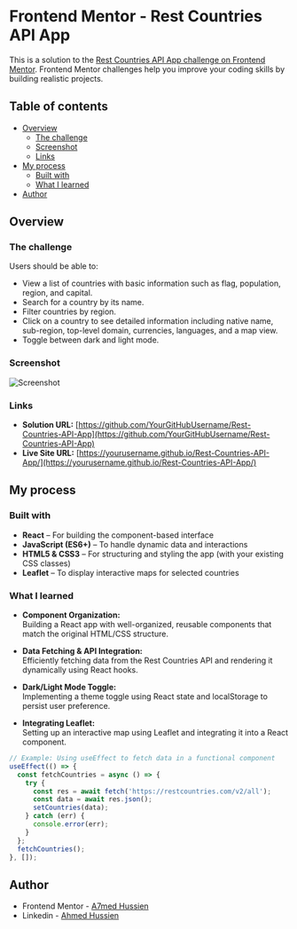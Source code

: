 # Frontend Mentor - Rest Countries API App

This is a solution to the [Rest Countries API App challenge on Frontend Mentor](https://www.frontendmentor.io/challenges/rest-countries-api). Frontend Mentor challenges help you improve your coding skills by building realistic projects.

## Table of contents

- [Overview](#overview)
  - [The challenge](#the-challenge)
  - [Screenshot](#screenshot)
  - [Links](#links)
- [My process](#my-process)
  - [Built with](#built-with)
  - [What I learned](#what-i-learned)
- [Author](#author)

## Overview

### The challenge

Users should be able to:

- View a list of countries with basic information such as flag, population, region, and capital.
- Search for a country by its name.
- Filter countries by region.
- Click on a country to see detailed information including native name, sub-region, top-level domain, currencies, languages, and a map view.
- Toggle between dark and light mode.

### Screenshot

![Screenshot](./images/Screenshot.png)

### Links

- **Solution URL:** [https://github.com/YourGitHubUsername/Rest-Countries-API-App](https://github.com/YourGitHubUsername/Rest-Countries-API-App)
- **Live Site URL:** [https://yourusername.github.io/Rest-Countries-API-App/](https://yourusername.github.io/Rest-Countries-API-App/)

## My process

### Built with

- **React** – For building the component-based interface
- **JavaScript (ES6+)** – To handle dynamic data and interactions
- **HTML5 & CSS3** – For structuring and styling the app (with your existing CSS classes)
- **Leaflet** – To display interactive maps for selected countries

### What I learned

- **Component Organization:**  
  Building a React app with well-organized, reusable components that match the original HTML/CSS structure.

- **Data Fetching & API Integration:**  
  Efficiently fetching data from the Rest Countries API and rendering it dynamically using React hooks.

- **Dark/Light Mode Toggle:**  
  Implementing a theme toggle using React state and localStorage to persist user preference.

- **Integrating Leaflet:**  
  Setting up an interactive map using Leaflet and integrating it into a React component.

```jsx
// Example: Using useEffect to fetch data in a functional component
useEffect(() => {
  const fetchCountries = async () => {
    try {
      const res = await fetch('https://restcountries.com/v2/all');
      const data = await res.json();
      setCountries(data);
    } catch (err) {
      console.error(err);
    }
  };
  fetchCountries();
}, []);

```

## Author

- Frontend Mentor - [A7med Hussien](https://www.frontendmentor.io/profile/Eng-Ahmed-Hussien)
- Linkedin - [Ahmed Hussien](https://www.linkedin.com/in/ahmed-hussien-front-end-developer/)
